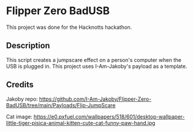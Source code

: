 # Flipper Zero BadUSB

This project was done for the Hacknotts hackathon.

## Description

This script creates a jumpscare effect on a person's computer when the USB is plugged in. This project uses I-Am-Jakoby's payload as a template.

## Credits

Jakoby repo: <https://github.com/I-Am-Jakoby/Flipper-Zero-BadUSB/tree/main/Payloads/Flip-JumpScare>

Cat image: <https://e0.pxfuel.com/wallpapers/518/601/desktop-wallpaper-little-tiger-pisica-animal-kitten-cute-cat-funny-paw-hand.jpg>
